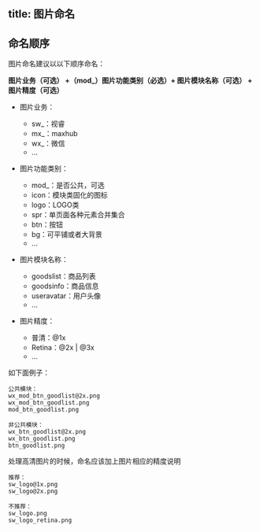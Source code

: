 title: 图片命名
---

## 命名顺序

图片命名建议以以下顺序命名：

**图片业务（可选） +（mod_）图片功能类别（必选）+ 图片模块名称（可选） + 图片精度（可选）**

* 图片业务：
	- sw_：视睿
	- mx_：maxhub
	- wx_：微信
	- ...


* 图片功能类别：

	- mod_：是否公共，可选
	- icon：模块类固化的图标
	- logo：LOGO类
	- spr：单页面各种元素合并集合
	- btn：按钮
	- bg：可平铺或者大背景
	- ...

	
* 图片模块名称：

	- goodslist：商品列表 
	- goodsinfo：商品信息
	- useravatar：用户头像
	- ...
	
	
* 图片精度：

	- 普清：@1x
	- Retina：@2x | @3x
	- ...

	
如下面例子：

	公共模块：
	wx_mod_btn_goodlist@2x.png
	wx_mod_btn_goodlist.png
	mod_btn_goodlist.png 
	
	非公共模块：
	wx_btn_goodlist@2x.png
	wx_btn_goodlist.png
	btn_goodlist.png


处理高清图片的时候，命名应该加上图片相应的精度说明

	推荐：
	sw_logo@1x.png
	sw_logo@2x.png

	不推荐：
	sw_logo.png
	sw_logo_retina.png
